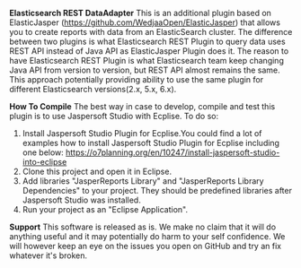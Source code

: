 **Elasticsearch REST DataAdapter**
This is an additional plugin based on ElasticJasper (https://github.com/WedjaaOpen/ElasticJasper) that allows you to create reports with data from an ElasticSearch cluster.
The difference between two plugins is what Elasticsearch REST Plugin to query data uses REST API instead of Java API as ElasticJasper Plugin does it. 
The reason to have Elasticsearch REST Plugin is what Elasticsearch team keep changing Java API from version to version, but REST API almost remains the same. 
This approach potentially providing ability to use the same plugin for different Elasticsearch versions(2.x, 5.x, 6.x).

**How To Compile**
The best way in case to develop, compile and test this plugin is to use Jaspersoft Studio with Ecplise. To do so:
1. Install Jaspersoft Studio Plugin for Ecplise.You could find a lot of examples how to install Jaspersoft Studio Plugin for Ecplise including one below: 
https://o7planning.org/en/10247/install-jaspersoft-studio-into-eclipse
2. Clone this project and open it in Eclipse.
3. Add libraries "JasperReports Library" and "JasperReports Library Dependencies" to your project. They should be predefined libraries after Jaspersoft Studio was installed.
4. Run your project as an "Eclipse Application".

**Support**
This software is released as is. We make no claim that it will do anything useful and it may potentially do harm to your self confidence. We will however keep an eye on the issues you open on GitHub and try an fix whatever it's broken.

